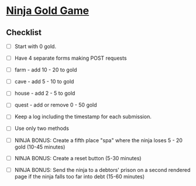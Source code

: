 # [Ninja Gold Game](https://login.codingdojo.com/m/315/9532/64289)

## Checklist

- [ ] Start with 0 gold.

- [ ] Have 4 separate forms making POST requests

- [ ] farm - add 10 - 20 to gold

- [ ] cave - add 5 - 10 to gold

- [ ] house - add 2 - 5 to gold

- [ ] quest - add or remove 0 - 50 gold

- [ ] Keep a log including the timestamp for each submission.

- [ ] Use only two methods

- [ ] NINJA BONUS: Create a fifth place "spa" where the ninja loses 5 - 20 gold (10-45 minutes)

- [ ] NINJA BONUS: Create a reset button (5-30 minutes)

- [ ] NINJA BONUS: Send the ninja to a debtors' prison on a second rendered page if the ninja falls too far into debt (15-60 minutes)